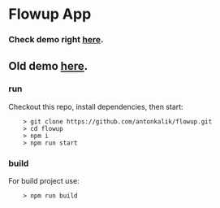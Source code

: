 Flowup App
====


### Check demo right [here](https://flowup2.netlify.com/).
Old demo [here](https://flowup.netlify.com/).
---


### run

Checkout this repo, install dependencies, then start:

```
	> git clone https://github.com/antonkalik/flowup.git
	> cd flowup
	> npm i
	> npm run start
```


### build

For build project use:

```
	> npm run build
```
